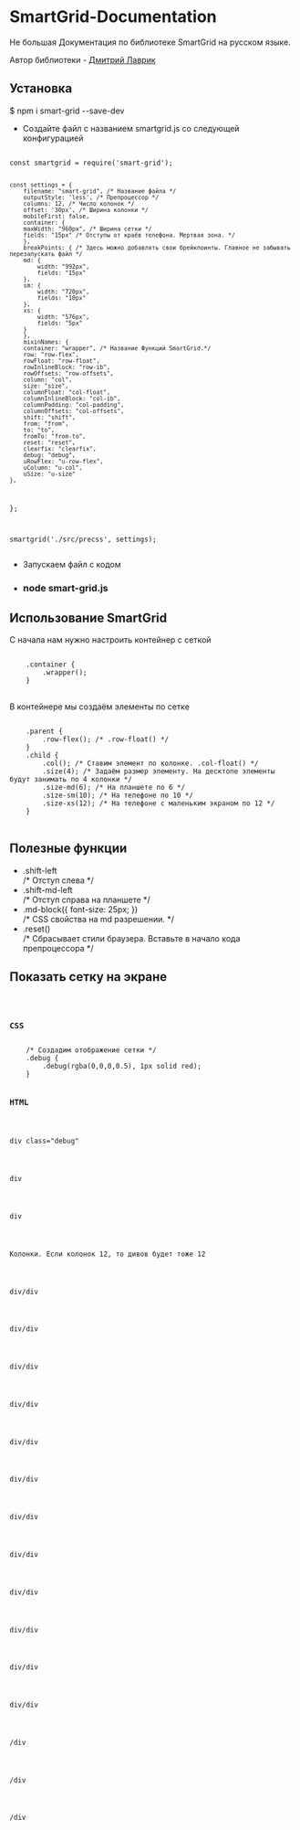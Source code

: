 # SmartGrid-Documentation
<p>Не большая Документация по библиотеке SmartGrid на русском языке.</p>
<p>Автор библиотеки - <a href="https://github.com/dmitry-lavrik" target="_blank">Дмитрий Лаврик</a></p>

<h2>Установка</h2>
<p>$ npm i smart-grid --save-dev</p>
<ul>
  <li>Создайте файл с названием smartgrid.js со следующей конфигурацией</li>
</ul>
<pre><code>
const smartgrid = require('smart-grid');

	const settings = {
		filename: "smart-grid", /* Название файла */
		outputStyle: 'less', /* Препроцессор */
		columns: 12, /* Число колонок */
		offset: '30px', /* Ширина колонки */
		mobileFirst: false, 
		container: {
		maxWidth: "960px", /* Ширина сетки */
		fields: "15px" /* Отступы от краёв телефона. Мертвая зона. */
	    },
		breakPoints: { /* Здесь можно добавлять свои брейкпоинты. Главное не забывать перезапускать файл */
		md: {
		    width: "992px",
		    fields: "15px"
		},
		sm: {
		    width: "720px",
		    fields: "10px"
		},
		xs: {
		    width: "576px",
		    fields: "5px"
		}
	    },
	    mixinNames: {
		container: "wrapper", /* Название Функций SmartGrid.*/
		row: "row-flex",
		rowFloat: "row-float",
		rowInlineBlock: "row-ib",
		rowOffsets: "row-offsets",
		column: "col",
		size: "size",
		columnFloat: "col-float",
		columnInlineBlock: "col-ib",
		columnPadding: "col-padding",
		columnOffsets: "col-offsets",
		shift: "shift",
		from: "from",
		to: "to",
		fromTo: "from-to",
		reset: "reset",
		clearfix: "clearfix",
		debug: "debug",
		uRowFlex: "u-row-flex",
		uColumn: "u-col",
		uSize: "u-size"
    },
};

smartgrid('./src/precss', settings);
</code></pre>
<ul>
	<li>Запускаем файл с кодом</li>
	<li><h3>node smart-grid.js</h3></li>
</ul>
<h2>Использование SmartGrid</h2>
<p>С начала нам нужно настроить контейнер с сеткой</p>
<pre>
<code>
	.container {
		.wrapper();
	}
</code>
</pre>
<p>В контейнере мы создаём элементы по сетке</p>
<pre><code>
	.parent {
		.row-flex(); /* .row-float() */
	}
	.child {
		.col(); /* Ставим элемент по колонке. .col-float() */
		.size(4); /* Задаём размер элементу. На десктопе элементы будут занимать по 4 колонки */
		.size-md(6); /* На планшете по 6 */
		.size-sm(10); /* На телефоне по 10 */
		.size-xs(12); /* На телефоне с маленьким экраном по 12 */
	}
</code>
</pre>
<h2>Полезные функции</h2>
<ul>
<li>.shift-left</li>/* Отступ слева */
<li>.shift-md-left</li>/* Отступ справа на планшете */
<li>.md-block({
	font-size: 25px;
})</li> /* CSS свойства на md разрешении. */
<li>.reset()</li>/* Cбрасывает стили браузера. Вставьте в начало кода препроцессора */
</ul>
<h2>Показать сетку на экране</h2>
<pre><code>
	<h3>CSS</h3>
	/* Создадим отображение сетки */
	.debug {
		.debug(rgba(0,0,0,0.5), 1px solid red);
	}
	<h3>HTML</h3>
	<p>div class="debug"</p>
		<p>div</p>
			<p>div</p>
				<p><p>Колонки. Если колонок 12, то дивов будет тоже 12</p>
				<p>div/div</p>
				<p>div/div</p>
				<p>div/div</p>
				<p>div/div</p>
				<p>div/div</p>
				<p>div/div</p>
				<p>div/div</p>
				<p>div/div</p>
				<p>div/div</p>
				<p>div/div</p>
				<p>div/div</p>
				<p>div/div</p>
			<p>/div</p>
		<p>/div</p>
	<p>/div</p>
</code>
</pre>

